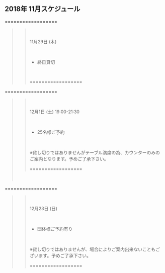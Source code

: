 ## 2018年 11月スケジュール
 

 ==================
>> 
>> <br/>
>> 
>> 11月29日 (木)
>> 
>> <br/>
>> 
>> - 終日貸切
>> 
>> <br/>
>> 
>> ==================
>>
>>
==================
>> 
>> <br/>
>> 
>> 12月1日 (土) 19:00-21:30
>> 
>> <br/>
>> 
>> - 25名様ご予約
>> 
>> <br/>
>>
>> ※貸し切りではありませんがテーブル満席の為、カウンターのみのご案内となります。予めご了承下さい。
>> 
>> ==================
>
> <br/>
==================
>> 
>> <br/>
>> 
>> 12月23日 (日)
>> 
>> <br/>
>> 
>> - 団体様ご予約有り
>> 
>> <br/>
>>
>> ※貸し切りではありませんが、場合によりご案内出来ないこともございます。予めご了承下さい。
>> 
>> ==================
